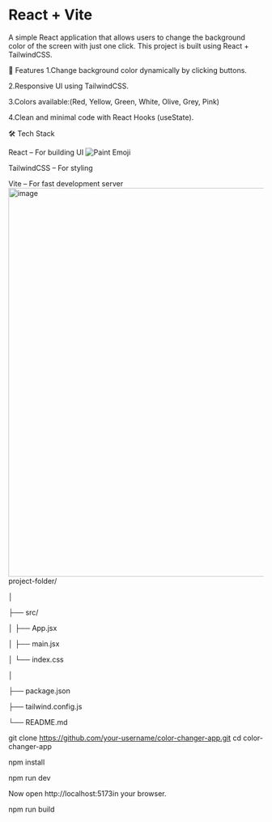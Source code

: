 # React + Vite
A simple React application that allows users to change the background color of the screen with just one click. This project is built using React + TailwindCSS.

🚀 Features
1.Change background color dynamically by clicking buttons.

2.Responsive UI using TailwindCSS.

3.Colors available:(Red, Yellow, Green, White, Olive, Grey, Pink)

4.Clean and minimal code with React Hooks (useState).

🛠️ Tech Stack

React – For building UI ![Paint Emoji](./paint-emoji.svg "Paint Palette")


TailwindCSS – For styling

Vite – For fast development server
<img width="1366" height="768" alt="image" src="https://github.com/user-attachments/assets/af512949-d50f-444f-bffb-246b9270b5b8" />
project-folder/

│

├── src/

│   ├── App.jsx        

│   ├── main.jsx       

│   └── index.css      

│

├── package.json

├── tailwind.config.js

└── README.md


git clone https://github.com/your-username/color-changer-app.git
cd color-changer-app

npm install

npm run dev

Now open http://localhost:5173in your browser.

 npm run build



